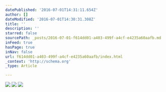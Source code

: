 ```yaml
---
datePublished: '2016-07-01T14:31:11.654Z'
author: []
dateModified: '2016-07-01T14:30:31.308Z'
title: ''
description: ''
starred: false
sourcePath: _posts/2016-07-01-f614dd01-a403-499f-a4cf-e4235a60aafb.md
inFeed: true
hasPage: true
inNav: false
url: f614dd01-a403-499f-a4cf-e4235a60aafb/index.html
_context: 'http://schema.org'
_type: Article

---
```

![](https://the-grid-user-content.s3-us-west-2.amazonaws.com/a86eaae6-83be-41d1-9aae-1996c54acb55.jpg)
![](https://the-grid-user-content.s3-us-west-2.amazonaws.com/a8caff4c-7ad0-45fb-9ba0-6d6c59c82fe4.jpg)
![](https://the-grid-user-content.s3-us-west-2.amazonaws.com/c9385fc1-a8d6-4926-8ac2-4f48fbe50eb5.jpg)
